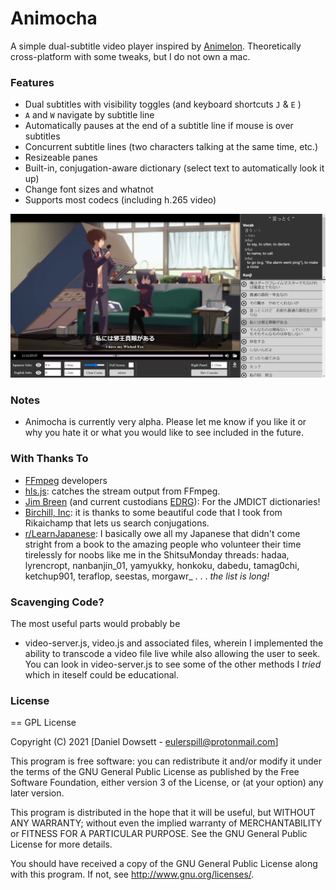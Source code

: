 # Animocha
A simple dual-subtitle video player inspired by [Animelon](http://animelon.com/). Theoretically cross-platform with some tweaks, but I do not own a mac.

### Features

- Dual subtitles with visibility toggles (and keyboard shortcuts `J` & `E` )
- `A` and `W` navigate by subtitle line
- Automatically pauses at the end of a subtitle line if mouse is over subtitles
- Concurrent subtitle lines (two characters talking at the same time, etc.)
- Resizeable panes
- Built-in, conjugation-aware dictionary (select text to automatically look it up)
- Change font sizes and whatnot
- Supports most codecs (including h.265 video)


![Screenshot](screenshot.png?raw=true)

### Notes

- Animocha is currently very alpha. Please let me know if you like it or why you hate it or what you would like to see included in the future.

### With Thanks To
- [FFmpeg](http://ffmpeg.org) developers
- [hls.js](https://github.com/video-dev/hls.js/): catches the stream output from FFmpeg.
- [Jim Breen](http://nihongo.monash.edu/japanese.html) (and current custodians [EDRG]("https://www.edrdg.org/")): For the JMDICT dictionaries!
- [Birchill, Inc](https://github.com/birchill): it is thanks to some beautiful code that I took from Rikaichamp that lets us search conjugations.
- [r/LearnJapanese](https://old.reddit.com/r/LearnJapanese/): I basically owe all my Japanese that didn't come stright from a book to the amazing people who volunteer  their time tirelessly for noobs like me in the ShitsuMonday threads: hadaa, lyrencropt, nanbanjin\_01, yamyukky, honkoku, dabedu, tamag0chi, ketchup901, teraflop, seestas, morgawr\_ . . . _the list is long!_

### Scavenging Code?

The most useful parts would probably be

- video-server.js, video.js and associated files, wherein I implemented the ability to transcode a video file live while also allowing the user to seek. You can look in video-server.js to see some of the other methods I _tried_ which in iteself could be educational.

### License

== GPL License

Copyright (C) 2021 [Daniel Dowsett - eulerspill@protonmail.com]

This program is free software: you can redistribute it and/or modify it under the terms of the GNU General Public License as published by the Free Software Foundation, either version 3 of the License, or (at your option) any later version.

This program is distributed in the hope that it will be useful, but WITHOUT ANY WARRANTY; without even the implied warranty of MERCHANTABILITY or FITNESS FOR A PARTICULAR PURPOSE. See the GNU General Public License for more details.

You should have received a copy of the GNU General Public License along with this program. If not, see http://www.gnu.org/licenses/.
